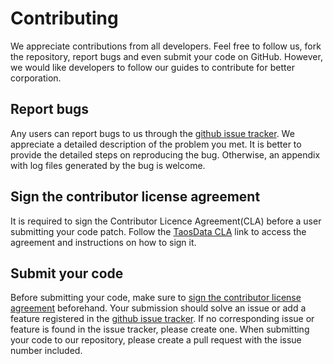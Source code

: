 # Contributing

We appreciate contributions from all developers. Feel free to follow us, fork the repository, report bugs and even submit your code on GitHub. However, we would like developers to follow our guides to contribute for better corporation. 

## Report bugs

Any users can report bugs to us through the [github issue tracker](https://github.com/taosdata/TDengine/issues). We appreciate a detailed description of the problem you met. It is better to provide the detailed steps on reproducing the bug. Otherwise, an appendix with log files generated by the bug is welcome.

## Sign the contributor license agreement

It is required to sign the Contributor Licence Agreement(CLA) before a user submitting your code patch. Follow the [TaosData CLA](https://www.taosdata.com/en/contributor/) link to access the agreement and instructions on how to sign it. 

## Submit your code

Before submitting your code, make sure to [sign the contributor license agreement](#sign-the-contributor-license-agreement) beforehand. Your submission should solve an issue or add a feature registered in the [github issue tracker](https://github.com/taosdata/TDengine/issues). If no corresponding issue or feature is found in the issue tracker, please create one. When submitting your code to our repository, please create a pull request with the issue number included.
